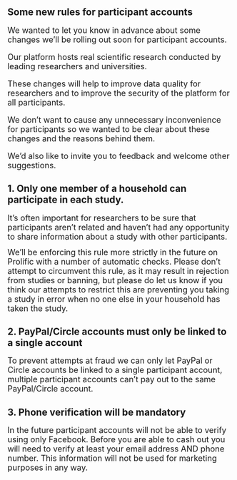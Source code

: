 

<br>
<p><font size="4"></font></p>

<h2>Some new rules for participant accounts</h2>

<p><font size="4">We wanted to let you know in advance about some changes we’ll be rolling out soon for participant accounts.
  
</p>
  
<p>  

Our platform hosts real scientific research conducted by leading researchers and universities. 
</p>
<p>
 
These changes will help to improve data quality for researchers and to improve the security of the platform for all participants.
</p>
<p>
We don’t want to cause any unnecessary inconvenience for participants so we wanted to be clear about these changes and the reasons behind them.
</p>
We’d also like to invite you to feedback and welcome other suggestions.
</font></p>


<h2>1. Only one member of a household can participate in each study.</h2>

<p><font size="4">It’s often important for researchers to be sure that participants aren’t related and haven’t had any opportunity to share information about a study with other participants.

We’ll be enforcing this rule more strictly in the future on Prolific with a number of automatic checks. Please don’t attempt to circumvent this rule, as it may result in rejection from studies or banning, but please do let us know if you think our attempts to restrict this are preventing you taking a study in error when no one else in your household has taken the study.

</font></p>

<h2>
2. PayPal/Circle accounts must only be linked to a single account
</h2>

<p><font size="4">To prevent attempts at fraud we can only let PayPal or Circle accounts be linked to a single participant account, multiple participant accounts can’t pay out to the same PayPal/Circle account.
</font></p>

<h2>
3. Phone verification will be mandatory
</h2>

<p><font size="4">In the future participant accounts will not be able to verify using only Facebook. Before you are able to cash out you will need to verify at least your email address AND phone number. This information will not be used for marketing purposes in any way.
</font></p>
